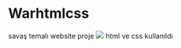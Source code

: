# Warhtmlcss
savaş temalı website proje 
<img src="https://user-images.githubusercontent.com/121401175/213792539-78e91ef9-3be3-46c4-b768-15cce97b2fd5.gif"/>
html ve css kullanıldı
